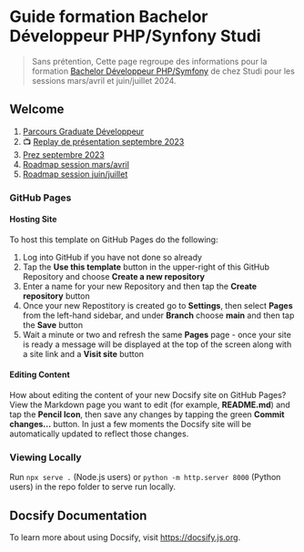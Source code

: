 # Guide formation Bachelor Développeur PHP/Synfony Studi

> Sans prétention, Cette page regroupe des informations pour la formation  [Bachelor Développeur PHP/Symfony](https://www.studi.com/fr/formation/developpement/bachelor-developpeur-phpsymfony) de chez Studi pour les sessions mars/avril et juin/juillet 2024.


## Welcome
1. [Parcours Graduate Développeur](https://bloglms.studi.fr/mon-parcours-graduate-developpeur/)
2. :tv: [Replay de présentation septembre 2023](https://app.studi.fr/v3/events/58237/replay)
3. [Prez septembre 2023](https://ressources.studi.fr/stockage/files/app.studi.fr/8b8a89b3695a3dd917323b7bf357d8d5d8aa4d12.pdf)
4. [Roadmap session mars/avril](https://drive.google.com/file/d/1c7pOfQu0ddMrPHAhILBWDENSrzn4NQKv/view)
5. [Roadmap session juin/juillet](https://drive.google.com/file/d/17qJLz30TznGbWEsW_ofUO-mWUoD7cm1C/view)

### GitHub Pages

#### Hosting Site

To host this template on GitHub Pages do the following:  

1. Log into GitHub if you have not done so already
2. Tap the **Use this template** button in the upper-right of this GitHub Repository and choose **Create a new repository**
3. Enter a name for your new Repository and then tap the **Create repository** button
4. Once your new Repostitory is created go to **Settings**, then select **Pages** from the left-hand sidebar, and under **Branch** choose **main** and then tap the **Save** button
5. Wait a minute or two and refresh the same **Pages** page - once your site is ready a message will be displayed at the top of the screen along with a site link and a **Visit site** button

#### Editing Content

How about editing the content of your new Docsify site on GitHub Pages? View the Markdown page you want to edit (for example, **README.md**) and tap the **Pencil Icon**, then save any changes by tapping the green **Commit changes...** button. In just a few moments the Docsify site will be automatically updated to reflect those changes.

### Viewing Locally 
Run `npx serve .` (Node.js users) or `python -m http.server 8000` (Python users) in the repo folder to serve run locally.

## Docsify Documentation

To learn more about using Docsify, visit https://docsify.js.org.